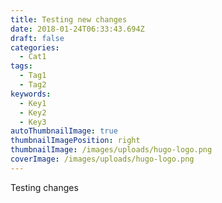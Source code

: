 ```yaml
---
title: Testing new changes
date: 2018-01-24T06:33:43.694Z
draft: false
categories:
  - Cat1
tags:
  - Tag1
  - Tag2
keywords:
  - Key1
  - Key2
  - Key3
autoThumbnailImage: true
thumbnailImagePosition: right
thumbnailImage: /images/uploads/hugo-logo.png
coverImage: /images/uploads/hugo-logo.png
---
```

Testing changes
